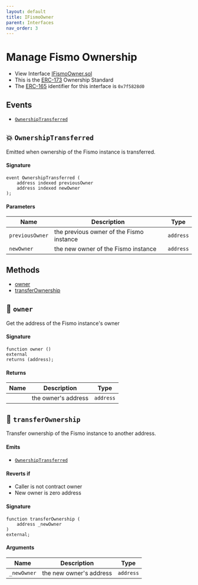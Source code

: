 ```yaml
---
layout: default
title: IFismoOwner
parent: Interfaces
nav_order: 3
---
```

# Manage Fismo Ownership
* View Interface [IFismoOwner.sol](https://github.com/cliffhall/Fismo/blob/main/contracts/interfaces/IFismoOwner.sol)
* This is the [ERC-173](https://eips.ethereum.org/EIPS/eip-173) Ownership Standard
* The [ERC-165](https://eips.ethereum.org/EIPS/eip-165) identifier for this interface is `0x7f5828d0`

## Events
* [`OwnershipTransferred`](#-ownershiptransferred)

## 💥 `OwnershipTransferred`
Emitted when ownership of the Fismo instance is transferred.

#### Signature
```solidity
event OwnershipTransferred (
    address indexed previousOwner
    address indexed newOwner
);
```
#### Parameters

| Name         | Description                              | Type    |
|--------------|------------------------------------------|---------|
| `previousOwner`    | the previous owner of the Fismo instance | `address` |
| `newOwner`    | the new owner of the Fismo instance      | `address` |

## Methods
* [owner](#owner)
* [transferOwnership](#transferownership)

## 🦠 `owner`
Get the address of the Fismo instance's owner

#### Signature
```solidity
function owner () 
external
returns (address);
```

#### Returns

| Name          | Description                   | Type    |
|---------------|-------------------------------|---------|
|       | the owner's address  | `address` |

## 🦠 `transferOwnership`
Transfer ownership of the Fismo instance to another address.

#### Emits
- [`OwnershipTransferred`](#-ownershiptransferred)

#### Reverts if
- Caller is not contract owner
- New owner is zero address

#### Signature
```solidity
function transferOwnership (
    address _newOwner
) 
external;
```

#### Arguments

| Name       | Description                    | Type    |
|------------|--------------------------------|---------|
| `_newOwner`  | the new owner's address  | `address` |